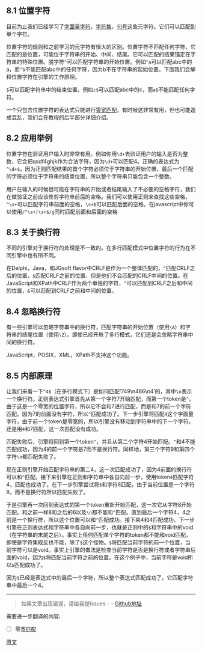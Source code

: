 ## 8.1 位置字符
目前为止我们已经学习了[字面量字符]()，[字符集]()，[句号]()这些元字符。它们可以匹配到单个字符。

位置字符的规则和之前学习的元字符有很大的区别。位置字符不匹配任何字符，它匹配的是位置，可能位于字符串的开始、中间、结尾。它可以匹配的结果锚定在字符串的特殊位置。脱字符`^`可以匹配字符串的开始位置。例如`^a`可以匹配abc中的a，而`^b`不能匹配abc中的任何字符，因为b不在字符串的起始位置。下面我们会解释位置字符在引擎的工作原理。

`$`可以匹配字符串中的结束位置，例如`c$`可以匹配abc中的c，而`a$`不能匹配任何字符。

一个只包含位置字符的表达式只能进行[零宽匹配](https://www.regular-expressions.info/zerolength.html)。有时候这非常有用，但也可能造成混乱，我们会在教程的后半部分详细介绍。

## 8.2 应用举例
位置字符在验证用户输入时非常有用。例如你用`\d+`去验证用户的输入是否为整数，它会把qsdf4ghjk作为合法字符，因为`\d+`可以匹配4。正确的表达式为`^\d+$`，因为正则匹配结果的首个字符必须位于字符串的开始位置，最后一个匹配的字符必须位于字符串的结束位置，所以整个字符串只能包含一个整数。

用户在输入的时候很可能在字符串的开始或者结尾输入了不必要的空格字符，我们在做验证之前应该修剪字符串前后的空格。我们可以使用正则来查找这些空格，`^\s+`可以匹配字符串前面的空格，`\s+$`可以匹配后面的空格。在javascript中你可以使用`/^\s+|\s+$/g`同时匹配前面和后面的空格

## 8.3 关于换行符
不同的引擎对于换行符的处理是不一致的。在多行匹配模式中位置字符的行为在不同引擎中也有所不同。

在Delphi，Java，和JGsoft flavor中CRLF是作为一个整体匹配的，`^`匹配CRLF之后的位置，`$`匹配CRLF之前的位置，但是他们不会匹配的CRLF中间的位置。在JavaScript和XPath中CRLF作为两个单独的字符，`^`可以匹配到CRLF之后和中间的位置，`&`可以匹配到CRLF之前和中间的位置。

## 8.4 忽略换行符
有一些引擎可以忽略字符串中的换行符，匹配字符串的开始位置（使用`\A`）和字符串的结尾位置（使用`\Z`）。即使已经开启了多行模式，它们还是会忽略字符串中间的换行符。

JavaScript，POSIX，XML，XPath不支持这个功能。

## 8.5 内部原理
让我们来看一下`^4$`（在多行模式下）是如何匹配‘749\n486\n4’的，其中`\n`表示一个换行符。正则表达式引擎首先从第一个字符7开始匹配，而第一个token是`^`。由于这是一个零宽的位置字符，所以它不会和7进行匹配，而是和7的前一个字符匹配。因为7的前面没有字符，所以`^`匹配成功了。下一步引擎将匹配`4`这个字面量字符，由于前一个token是零宽的，所以引擎没有移动到字符串中的下一个字符，还是用`4`和7匹配，这一次匹配没有成功。

匹配失败后，引擎将回到第一个token`^`，并且从第二个字符4开始匹配。`^`和4不能匹配成功，因为4的前一个字符是7而不是换行符。同样地，第三个字符9和第四个字符`\n`都匹配失败了。

现在正则引擎开始匹配字符串的第二4，这一次匹配成功了，因为4前面的换行符可以和`^`匹配。接下来引擎在正则和字符串中各自向前一步，使用token`4`匹配字符4，匹配也成功了。在下一步引擎尝试将`$`和字符8匹配，由于当前位置是一个字符8，而不是换行符所以匹配失败了。

于是引擎再一次回到表达式的第一个token重新开始匹配，这一次它从字符8开始匹配。和之前一样8和之后的6以及`\n`都不能和`^`匹配。直到最后一个字符4，4之前是一个换行符，所以这个位置可以和`^`匹配成功。接下来4和4匹配成功。下一步引擎在正则表达式和字符串中各自向前一步，也就是正则中的`$`和字符串中的void（在字符串的末尾之后）。事实上任何匹配单个字符的token都不能和void匹配，即使是字符集取反也不能，除了`$`这个怪物。`$`将匹配当前字符的前一个位置，当前字符可以是void。事实上引擎的做法是检查当前字符是否是换行符或者字符串后面的void，因为`$`将匹配当前字符之前的位置。在这个例子中，当前字符是void所以`$`匹配成功了。

因为`$`已经是表达式中的最后一个字符，所以整个表达式匹配成功了，它匹配字符串中最后一个4。

---

> 如果文章出现错误，请给我提Issues - -
[Github地址](https://github.com/SBDavid/How-a-Regex-Engine-Works-Internally)

需要进一步翻译的内容: 
- [ ] 零宽匹配

[原文](https://www.regular-expressions.info/anchors.html)
